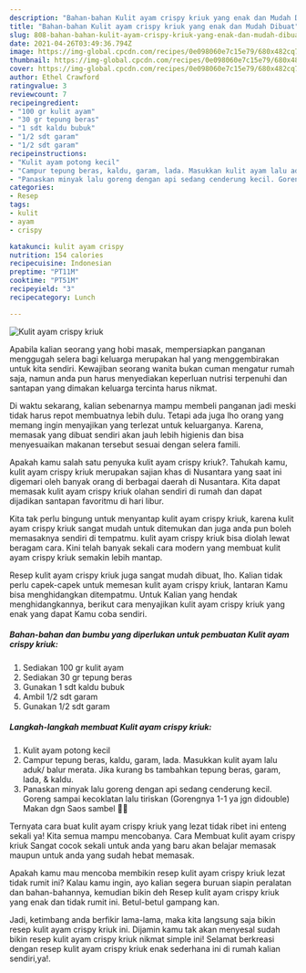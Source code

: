 ```yaml
---
description: "Bahan-bahan Kulit ayam crispy kriuk yang enak dan Mudah Dibuat"
title: "Bahan-bahan Kulit ayam crispy kriuk yang enak dan Mudah Dibuat"
slug: 808-bahan-bahan-kulit-ayam-crispy-kriuk-yang-enak-dan-mudah-dibuat
date: 2021-04-26T03:49:36.794Z
image: https://img-global.cpcdn.com/recipes/0e098060e7c15e79/680x482cq70/kulit-ayam-crispy-kriuk-foto-resep-utama.jpg
thumbnail: https://img-global.cpcdn.com/recipes/0e098060e7c15e79/680x482cq70/kulit-ayam-crispy-kriuk-foto-resep-utama.jpg
cover: https://img-global.cpcdn.com/recipes/0e098060e7c15e79/680x482cq70/kulit-ayam-crispy-kriuk-foto-resep-utama.jpg
author: Ethel Crawford
ratingvalue: 3
reviewcount: 7
recipeingredient:
- "100 gr kulit ayam"
- "30 gr tepung beras"
- "1 sdt kaldu bubuk"
- "1/2 sdt garam"
- "1/2 sdt garam"
recipeinstructions:
- "Kulit ayam potong kecil"
- "Campur tepung beras, kaldu, garam, lada. Masukkan kulit ayam lalu aduk/ balur merata. Jika kurang bs tambahkan tepung beras, garam, lada, &amp; kaldu."
- "Panaskan minyak lalu goreng dengan api sedang cenderung kecil. Goreng sampai kecoklatan lalu tiriskan (Gorengnya 1-1 ya jgn didouble) Makan dgn Saos sambel 👍🏻"
categories:
- Resep
tags:
- kulit
- ayam
- crispy

katakunci: kulit ayam crispy 
nutrition: 154 calories
recipecuisine: Indonesian
preptime: "PT11M"
cooktime: "PT51M"
recipeyield: "3"
recipecategory: Lunch

---
```



![Kulit ayam crispy kriuk](https://img-global.cpcdn.com/recipes/0e098060e7c15e79/680x482cq70/kulit-ayam-crispy-kriuk-foto-resep-utama.jpg)

Apabila kalian seorang yang hobi masak, mempersiapkan panganan menggugah selera bagi keluarga merupakan hal yang menggembirakan untuk kita sendiri. Kewajiban seorang  wanita bukan cuman mengatur rumah saja, namun anda pun harus menyediakan keperluan nutrisi terpenuhi dan santapan yang dimakan keluarga tercinta harus nikmat.

Di waktu  sekarang, kalian sebenarnya mampu membeli panganan jadi meski tidak harus repot membuatnya lebih dulu. Tetapi ada juga lho orang yang memang ingin menyajikan yang terlezat untuk keluarganya. Karena, memasak yang dibuat sendiri akan jauh lebih higienis dan bisa menyesuaikan makanan tersebut sesuai dengan selera famili. 



Apakah kamu salah satu penyuka kulit ayam crispy kriuk?. Tahukah kamu, kulit ayam crispy kriuk merupakan sajian khas di Nusantara yang saat ini digemari oleh banyak orang di berbagai daerah di Nusantara. Kita dapat memasak kulit ayam crispy kriuk olahan sendiri di rumah dan dapat dijadikan santapan favoritmu di hari libur.

Kita tak perlu bingung untuk menyantap kulit ayam crispy kriuk, karena kulit ayam crispy kriuk sangat mudah untuk ditemukan dan juga anda pun boleh memasaknya sendiri di tempatmu. kulit ayam crispy kriuk bisa diolah lewat beragam cara. Kini telah banyak sekali cara modern yang membuat kulit ayam crispy kriuk semakin lebih mantap.

Resep kulit ayam crispy kriuk juga sangat mudah dibuat, lho. Kalian tidak perlu capek-capek untuk memesan kulit ayam crispy kriuk, lantaran Kamu bisa menghidangkan ditempatmu. Untuk Kalian yang hendak menghidangkannya, berikut cara menyajikan kulit ayam crispy kriuk yang enak yang dapat Kamu coba sendiri.

<!--inarticleads1-->

##### Bahan-bahan dan bumbu yang diperlukan untuk pembuatan Kulit ayam crispy kriuk:

1. Sediakan 100 gr kulit ayam
1. Sediakan 30 gr tepung beras
1. Gunakan 1 sdt kaldu bubuk
1. Ambil 1/2 sdt garam
1. Gunakan 1/2 sdt garam




<!--inarticleads2-->

##### Langkah-langkah membuat Kulit ayam crispy kriuk:

1. Kulit ayam potong kecil
1. Campur tepung beras, kaldu, garam, lada. Masukkan kulit ayam lalu aduk/ balur merata. Jika kurang bs tambahkan tepung beras, garam, lada, &amp; kaldu.
1. Panaskan minyak lalu goreng dengan api sedang cenderung kecil. Goreng sampai kecoklatan lalu tiriskan (Gorengnya 1-1 ya jgn didouble) Makan dgn Saos sambel 👍🏻




Ternyata cara buat kulit ayam crispy kriuk yang lezat tidak ribet ini enteng sekali ya! Kita semua mampu mencobanya. Cara Membuat kulit ayam crispy kriuk Sangat cocok sekali untuk anda yang baru akan belajar memasak maupun untuk anda yang sudah hebat memasak.

Apakah kamu mau mencoba membikin resep kulit ayam crispy kriuk lezat tidak rumit ini? Kalau kamu ingin, ayo kalian segera buruan siapin peralatan dan bahan-bahannya, kemudian bikin deh Resep kulit ayam crispy kriuk yang enak dan tidak rumit ini. Betul-betul gampang kan. 

Jadi, ketimbang anda berfikir lama-lama, maka kita langsung saja bikin resep kulit ayam crispy kriuk ini. Dijamin kamu tak akan menyesal sudah bikin resep kulit ayam crispy kriuk nikmat simple ini! Selamat berkreasi dengan resep kulit ayam crispy kriuk enak sederhana ini di rumah kalian sendiri,ya!.

